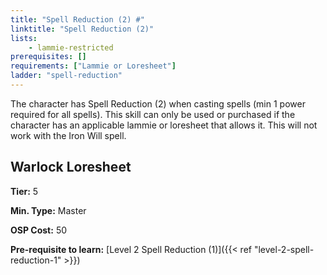 ```yaml
---
title: "Spell Reduction (2) #"
linktitle: "Spell Reduction (2)"
lists:
    - lammie-restricted
prerequisites: []
requirements: ["Lammie or Loresheet"]
ladder: "spell-reduction"
---
```

The character has Spell Reduction (2) when casting spells (min 1 power required for all spells). This skill can only be used or purchased if the character has an applicable lammie or loresheet that allows it. This will not work with the Iron Will spell.


## Warlock Loresheet

**Tier:** 5

**Min. Type:** Master

**OSP Cost:** 50

**Pre-requisite to learn:** [Level 2 Spell Reduction (1)]({{< ref "level-2-spell-reduction-1" >}})